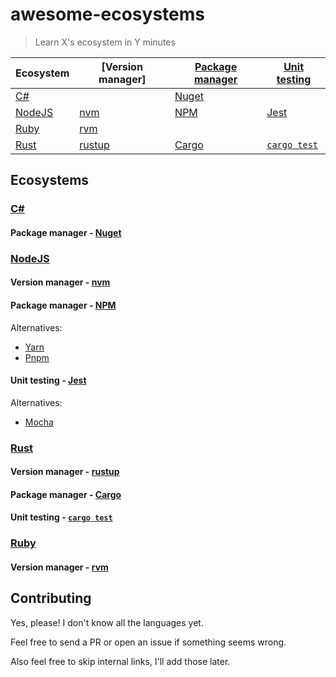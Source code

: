 # awesome-ecosystems

> Learn X's ecosystem in Y minutes

<!-- ecosystems sorted by name -->
<!-- tools sorted by the order they're usually encountered in development process -->

| Ecosystem | [Version manager] | [Package manager] | [Unit testing] |
| --------- | ----------------- | ----------------- | -------------- |
| [C#]      |                   | [Nuget]           |                |
| [NodeJS]  | [nvm]             | [NPM]             | [Jest]         |
| [Ruby]    | [rvm]             |                   |                |
| [Rust]    | [rustup]          | [Cargo]           | [`cargo test`] |

<!-- see also https://en.wikipedia.org/wiki/Programming_tool -->

[Package manager]: https://en.wikipedia.org/wiki/Package_manager
[Unit testing]: https://en.wikipedia.org/wiki/Unit_testing

## Ecosystems

### [C#](https://docs.microsoft.com/en-us/dotnet/csharp/)

[C#]: #C#

#### Package manager - [Nuget](https://www.nuget.org/)

[Nuget]: #Package-manager---Nuget

### [NodeJS](https://nodejs.org/en/)

[NodeJS]: #NodeJS

#### Version manager - [nvm](https://github.com/nvm-sh/nvm)

[nvm]: #Version-manager---nvm

#### Package manager - [NPM](https://www.npmjs.com/)

[NPM]: #Package-manager---NPM

Alternatives:
 - [Yarn](https://yarnpkg.com/)
 - [Pnpm](https://pnpm.js.org/)

#### Unit testing - [Jest](https://jestjs.io/)

[Jest]: #Unit-testing---Jest

Alternatives:
 - [Mocha](https://mochajs.org/)

### [Rust](https://www.rust-lang.org/)

[Rust]: #Rust

#### Version manager - [rustup](https://rustup.rs/)

[rustup]: #Version-manager---rustup

#### Package manager - [Cargo](https://doc.rust-lang.org/stable/cargo/)

[Cargo]: #Package-manager---Cargo

#### Unit testing - [`cargo test`](https://doc.rust-lang.org/rust-by-example/testing/unit_testing.html)

[`cargo test`]: #Unit-testing---cargo-test

### [Ruby](https://www.ruby-lang.org/en/)

[Ruby]: #Ruby

#### Version manager - [rvm](https://rvm.io/)

[rvm]: #Version-manager---rvm

## Contributing

Yes, please! I don't know all the languages yet.

Feel free to send a PR or open an issue if something seems wrong.

Also feel free to skip internal links, I'll add those later.
